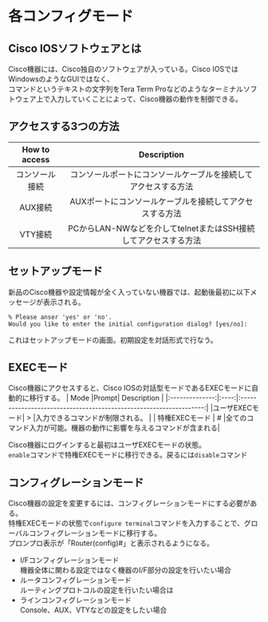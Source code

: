 # 各コンフィグモード
## Cisco IOSソフトウェアとは
Cisco機器には、Cisco独自のソフトウェアが入っている。Cisco IOSではWindowsのようなGUIではなく、  
コマンドというテキストの文字列をTera Term Proなどのようなターミナルソフトウェア上で入力していくことによって、Cisco機器の動作を制御できる。

## アクセスする3つの方法
|  How to access  |                       Description                             |
|:---------------:|:-------------------------------------------------------------:|
| コンソール接続  |コンソールポートにコンソールケーブルを接続してアクセスする方法 |
|     AUX接続     |AUXポートにコンソールケーブルを接続してアクセスする方法        |
|     VTY接続     |PCからLAN-NWなどを介してtelnetまたはSSH接続してアクセスする方法|

## セットアップモード
新品のCisco機器や設定情報が全く入っていない機器では、起動後最初に以下メッセージが表示される。
```
% Please anser 'yes' or 'no'.
Would you like to enter the initial configuration dialog? [yes/no]:
```
これはセットアップモードの画面。初期設定を対話形式で行なう。  

## EXECモード
Cisco機器にアクセスすると、Cisco IOSの対話型モードであるEXECモードに自動的に移行する。
|      Mode      |Prompt|                       Description                                  |
|:--------------:|:----:|:------------------------------------------------------------------:|
|ユーザEXECモード|  >   |入力できるコマンドが制限される。                                    |
| 特権EXECモード |  #   |全てのコマンド入力が可能。機器の動作に影響を与えるコマンドが含まれる|

Cisco機器にログインすると最初はユーザEXECモードの状態。  
`enable`コマンドで特権EXECモードに移行できる。戻るには`disable`コマンド

## コンフィグレーションモード
Cisco機器の設定を変更するには、コンフィグレーションモードにする必要がある。  
特権EXECモードの状態で`configure terminal`コマンドを入力することで、グローバルコンフィグレーションモードに移行する。  
プロンプロ表示が「Router(config)#」と表示されるようになる。  
* I/Fコンフィグレーションモード  
    機器全体に関わる設定ではなく機器のI/F部分の設定を行いたい場合  
* ルータコンフィグレーションモード  
    ルーティングプロトコルの設定を行いたい場合は
* ラインコンフィグレーションモード  
    Console、AUX、VTYなどの設定をしたい場合